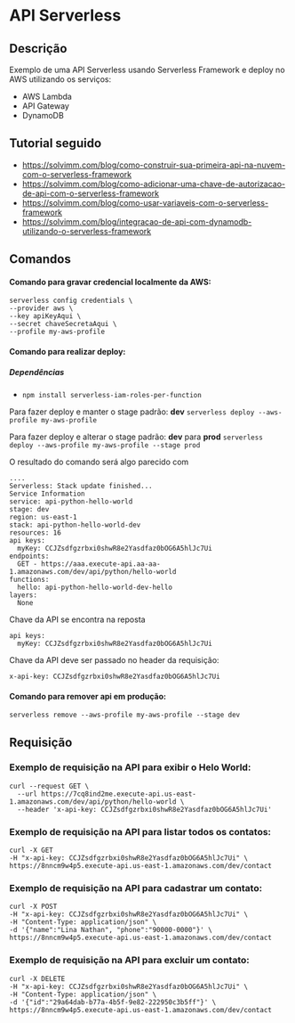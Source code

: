 # API Serverless

## Descrição
Exemplo de uma API Serverless usando Serverless Framework e deploy no AWS utilizando os serviços:
- AWS Lambda
- API Gateway
- DynamoDB

## Tutorial seguido
- https://solvimm.com/blog/como-construir-sua-primeira-api-na-nuvem-com-o-serverless-framework
- https://solvimm.com/blog/como-adicionar-uma-chave-de-autorizacao-de-api-com-o-serverless-framework
- https://solvimm.com/blog/como-usar-variaveis-com-o-serverless-framework
- https://solvimm.com/blog/integracao-de-api-com-dynamodb-utilizando-o-serverless-framework

## Comandos

#### Comando para gravar credencial localmente da AWS:
```
serverless config credentials \
--provider aws \
--key apiKeyAqui \
--secret chaveSecretaAqui \
--profile my-aws-profile
```

#### Comando para realizar deploy:

##### Dependências
- ```npm install serverless-iam-roles-per-function```

Para fazer deploy e manter o stage padrão: **dev**
```serverless deploy --aws-profile my-aws-profile```

Para fazer deploy e alterar o stage padrão: **dev** para **prod**
```serverless deploy --aws-profile my-aws-profile --stage prod```

O resultado do comando será algo parecido com 
```
....
Serverless: Stack update finished...
Service Information
service: api-python-hello-world
stage: dev
region: us-east-1
stack: api-python-hello-world-dev
resources: 16
api keys:
  myKey: CCJZsdfgzrbxi0shwR8e2Yasdfaz0bOG6A5hlJc7Ui
endpoints:
  GET - https://aaa.execute-api.aa-aa-1.amazonaws.com/dev/api/python/hello-world
functions:
  hello: api-python-hello-world-dev-hello
layers:
  None
```

Chave da API se encontra na reposta
```
api keys:
  myKey: CCJZsdfgzrbxi0shwR8e2Yasdfaz0bOG6A5hlJc7Ui
```

Chave da API deve ser passado no header da requisição:

```x-api-key: CCJZsdfgzrbxi0shwR8e2Yasdfaz0bOG6A5hlJc7Ui```

#### Comando para remover api em produção:

```serverless remove --aws-profile my-aws-profile --stage dev```

## Requisição

### Exemplo de requisição na API para exibir o Helo World:

```
curl --request GET \
  --url https://7cq8ind2me.execute-api.us-east-1.amazonaws.com/dev/api/python/hello-world \
  --header 'x-api-key: CCJZsdfgzrbxi0shwR8e2Yasdfaz0bOG6A5hlJc7Ui'
```

### Exemplo de requisição na API para listar todos os contatos:
```
curl -X GET
-H "x-api-key: CCJZsdfgzrbxi0shwR8e2Yasdfaz0bOG6A5hlJc7Ui" \
https://8nncm9w4p5.execute-api.us-east-1.amazonaws.com/dev/contact
```

### Exemplo de requisição na API para cadastrar um contato:
```
curl -X POST
-H "x-api-key: CCJZsdfgzrbxi0shwR8e2Yasdfaz0bOG6A5hlJc7Ui" \
-H "Content-Type: application/json" \
-d '{"name":"Lina Nathan", "phone":"90000-0000"}' \
https://8nncm9w4p5.execute-api.us-east-1.amazonaws.com/dev/contact
```

### Exemplo de requisição na API para excluir um contato:
```
curl -X DELETE
-H "x-api-key: CCJZsdfgzrbxi0shwR8e2Yasdfaz0bOG6A5hlJc7Ui" \
-H "Content-Type: application/json" \
-d '{"id":"29a64dab-b77a-4b5f-9e82-222950c3b5ff"}' \
https://8nncm9w4p5.execute-api.us-east-1.amazonaws.com/dev/contact
```